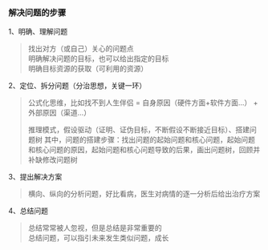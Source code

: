 
### 解决问题的步骤
1、明确、理解问题  
> 找出对方（或自己）关心的问题点  
> 明确解决问题的目标，也可以给出指定的目标  
> 明确目标资源的获取（可利用的资源）


2、定位、拆分问题（分治思想，关键一环）  
> 公式化思维，比如找不到人生伴侣 = 自身原因（硬件方面+软件方面...） + 外部原因（渠道...）  
> 
> 推理模式，假设驱动（证明、证伪目标，不断假设不断接近目标）、搭建问题树
> 其中，问题的搭建步骤：找出问题的起始问题和核心问题，起始问题和核心问题的原因，起始问题和核心问题导致的后果，画出问题树，回顾并补缺修改问题树  


3、提出解决方案  
> 横向、纵向的分析问题，好比看病，医生对病情的逐一分析后给出治疗方案


4、总结问题  
> 总结常常被人忽视，但是总结是非常重要的  
> 总结问题，可以指引未来发生类似问题，成长   


